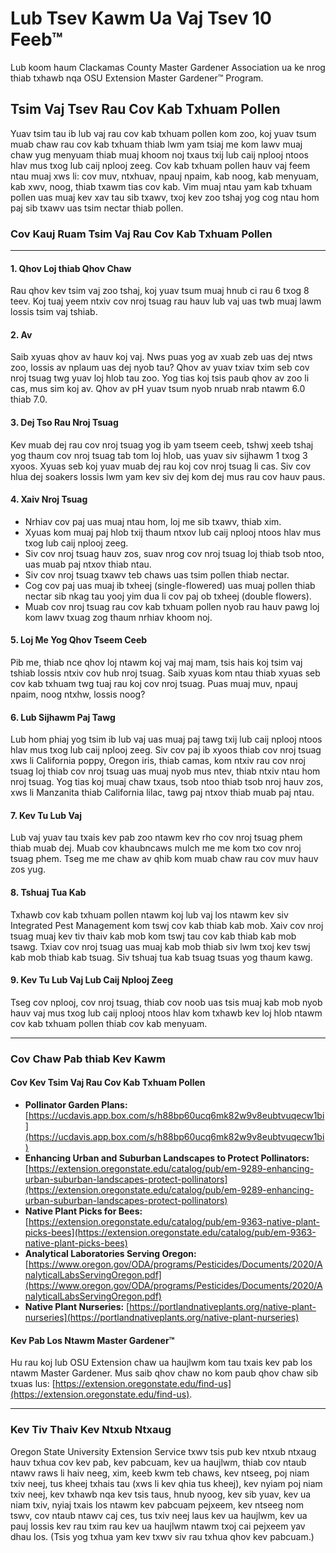 # Lub Tsev Kawm Ua Vaj Tsev 10 Feeb™

Lub koom haum Clackamas County Master Gardener Association ua ke nrog thiab txhawb nqa OSU Extension Master Gardener™ Program.

## Tsim Vaj Tsev Rau Cov Kab Txhuam Pollen

Yuav tsim tau ib lub vaj rau cov kab txhuam pollen kom zoo, koj yuav tsum muab chaw rau cov kab txhuam thiab lwm yam tsiaj me kom lawv muaj chaw yug menyuam thiab muaj khoom noj txaus txij lub caij nplooj ntoos hlav mus txog lub caij nplooj zeeg. Cov kab txhuam pollen hauv vaj feem ntau muaj xws li: cov muv, ntxhuav, npauj npaim, kab noog, kab menyuam, kab xwv, noog, thiab txawm tias cov kab. Vim muaj ntau yam kab txhuam pollen uas muaj kev xav tau sib txawv, txoj kev zoo tshaj yog cog ntau hom paj sib txawv uas tsim nectar thiab pollen.

### Cov Kauj Ruam Tsim Vaj Rau Cov Kab Txhuam Pollen

---

#### 1. Qhov Loj thiab Qhov Chaw

Rau qhov kev tsim vaj zoo tshaj, koj yuav tsum muaj hnub ci rau 6 txog 8 teev. Koj tuaj yeem ntxiv cov nroj tsuag rau hauv lub vaj uas twb muaj lawm lossis tsim vaj tshiab.

#### 2. Av

Saib xyuas qhov av hauv koj vaj. Nws puas yog av xuab zeb uas dej ntws zoo, lossis av nplaum uas dej nyob tau? Qhov av yuav txiav txim seb cov nroj tsuag twg yuav loj hlob tau zoo. Yog tias koj tsis paub qhov av zoo li cas, mus sim koj av. Qhov av pH yuav tsum nyob nruab nrab ntawm 6.0 thiab 7.0.

#### 3. Dej Tso Rau Nroj Tsuag

Kev muab dej rau cov nroj tsuag yog ib yam tseem ceeb, tshwj xeeb tshaj yog thaum cov nroj tsuag tab tom loj hlob, uas yuav siv sijhawm 1 txog 3 xyoos. Xyuas seb koj yuav muab dej rau koj cov nroj tsuag li cas. Siv cov hlua dej soakers lossis lwm yam kev siv dej kom dej mus rau cov hauv paus.

#### 4. Xaiv Nroj Tsuag

- Nrhiav cov paj uas muaj ntau hom, loj me sib txawv, thiab xim.
- Xyuas kom muaj paj hlob txij thaum ntxov lub caij nplooj ntoos hlav mus txog lub caij nplooj zeeg.
- Siv cov nroj tsuag hauv zos, suav nrog cov nroj tsuag loj thiab tsob ntoo, uas muab paj ntxov thiab ntau.
- Siv cov nroj tsuag txawv teb chaws uas tsim pollen thiab nectar.
- Cog cov paj uas muaj ib txheej (single-flowered) uas muaj pollen thiab nectar sib nkag tau yooj yim dua li cov paj ob txheej (double flowers).
- Muab cov nroj tsuag rau cov kab txhuam pollen nyob rau hauv pawg loj kom lawv txuag zog thaum nrhiav khoom noj.

#### 5. Loj Me Yog Qhov Tseem Ceeb

Pib me, thiab nce qhov loj ntawm koj vaj maj mam, tsis hais koj tsim vaj tshiab lossis ntxiv cov hub nroj tsuag. Saib xyuas kom ntau thiab xyuas seb cov kab txhuam twg tuaj rau koj cov nroj tsuag. Puas muaj muv, npauj npaim, noog ntxhw, lossis noog?

#### 6. Lub Sijhawm Paj Tawg

Lub hom phiaj yog tsim ib lub vaj uas muaj paj tawg txij lub caij nplooj ntoos hlav mus txog lub caij nplooj zeeg. Siv cov paj ib xyoos thiab cov nroj tsuag xws li California poppy, Oregon iris, thiab camas, kom ntxiv rau cov nroj tsuag loj thiab cov nroj tsuag uas muaj nyob mus ntev, thiab ntxiv ntau hom nroj tsuag. Yog tias koj muaj chaw txaus, tsob ntoo thiab tsob nroj hauv zos, xws li Manzanita thiab California lilac, tawg paj ntxov thiab muab paj ntau.

#### 7. Kev Tu Lub Vaj

Lub vaj yuav tau txais kev pab zoo ntawm kev rho cov nroj tsuag phem thiab muab dej. Muab cov khaubncaws mulch me me kom txo cov nroj tsuag phem. Tseg me me chaw av qhib kom muab chaw rau cov muv hauv zos yug.

#### 8. Tshuaj Tua Kab

Txhawb cov kab txhuam pollen ntawm koj lub vaj los ntawm kev siv Integrated Pest Management kom tswj cov kab thiab kab mob. Xaiv cov nroj tsuag muaj kev tiv thaiv kab mob kom tswj tau cov kab thiab kab mob tsawg. Txiav cov nroj tsuag uas muaj kab mob thiab siv lwm txoj kev tswj kab mob thiab kab tsuag. Siv tshuaj tua kab tsuag tsuas yog thaum kawg.

#### 9. Kev Tu Lub Vaj Lub Caij Nplooj Zeeg

Tseg cov nplooj, cov nroj tsuag, thiab cov noob uas tsis muaj kab mob nyob hauv vaj mus txog lub caij nplooj ntoos hlav kom txhawb kev loj hlob ntawm cov kab txhuam pollen thiab cov kab menyuam.

---

### Cov Chaw Pab thiab Kev Kawm

#### Cov Kev Tsim Vaj Rau Cov Kab Txhuam Pollen

- **Pollinator Garden Plans:** [https://ucdavis.app.box.com/s/h88bp60ucq6mk82w9v8eubtvuqecw1bi](https://ucdavis.app.box.com/s/h88bp60ucq6mk82w9v8eubtvuqecw1bi)
- **Enhancing Urban and Suburban Landscapes to Protect Pollinators:** [https://extension.oregonstate.edu/catalog/pub/em-9289-enhancing-urban-suburban-landscapes-protect-pollinators](https://extension.oregonstate.edu/catalog/pub/em-9289-enhancing-urban-suburban-landscapes-protect-pollinators)
- **Native Plant Picks for Bees:** [https://extension.oregonstate.edu/catalog/pub/em-9363-native-plant-picks-bees](https://extension.oregonstate.edu/catalog/pub/em-9363-native-plant-picks-bees)
- **Analytical Laboratories Serving Oregon:** [https://www.oregon.gov/ODA/programs/Pesticides/Documents/2020/AnalyticalLabsServingOregon.pdf](https://www.oregon.gov/ODA/programs/Pesticides/Documents/2020/AnalyticalLabsServingOregon.pdf)
- **Native Plant Nurseries:** [https://portlandnativeplants.org/native-plant-nurseries](https://portlandnativeplants.org/native-plant-nurseries)

#### Kev Pab Los Ntawm Master Gardener™

Hu rau koj lub OSU Extension chaw ua haujlwm kom tau txais kev pab los ntawm Master Gardener. Mus saib qhov chaw no kom paub qhov chaw sib txuas lus: [https://extension.oregonstate.edu/find-us](https://extension.oregonstate.edu/find-us).

---

### Kev Tiv Thaiv Kev Ntxub Ntxaug

Oregon State University Extension Service txwv tsis pub kev ntxub ntxaug hauv txhua cov kev pab, kev pabcuam, kev ua haujlwm, thiab cov ntaub ntawv raws li haiv neeg, xim, keeb kwm teb chaws, kev ntseeg, poj niam txiv neej, tus kheej txhais tau (xws li kev qhia tus kheej), kev nyiam poj niam txiv neej, kev txhawb nqa kev tsis taus, hnub nyoog, kev sib yuav, kev ua niam txiv, nyiaj txais los ntawm kev pabcuam pejxeem, kev ntseeg nom tswv, cov ntaub ntawv caj ces, tus txiv neej laus kev ua haujlwm, kev ua pauj lossis kev rau txim rau kev ua haujlwm ntawm txoj cai pejxeem yav dhau los. (Tsis yog txhua yam kev txwv siv rau txhua qhov kev pabcuam.)